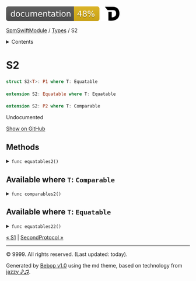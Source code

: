 <!--
Bebop simple MD theme
Copyright 2020 Bebop Authors
Licensed under MIT (https://github.com/johnfairh/Bebop/blob/master/LICENSE)
-->
![48%](../badge.svg)
[![Open in Dash](../img/dash.svg)](dash-feed://https%3A%2F%2Fwww%2Egoogle%2Ecom%2F)


[SpmSwiftModule](../index.md)
 / [Types](../types.md?swift) / S2


<details>
<summary>Contents</summary>


[Types](../types.md?swift)

  * [ABaseClass](../types/abaseclass.md?swift)


  * [ADerivedClass](../types/aderivedclass.md?swift)


  * [AnEnum](../types/anenum.md?swift)


  * [FirstProtocol](../types/firstprotocol1.md?swift)


  * [GenericBase](../types/genericbase.md?swift)


  * [Nop](../types/nop.md?swift)


  * [P1](../types.md?swift#p1)


  * [P2](../types.md?swift#p2)


  * [PropertyWrapperClient](../types/propertywrapperclient.md?swift)


  * [S1](../types/s1.md?swift)


  * S2


  * [SecondProtocol](../types/secondprotocol.md?swift)


  * [SpmSwiftModule](../types/spmswiftmodule.md?swift)

    * [Nested1](../types/spmswiftmodule/nested1.md?swift)

    * [Nested2](../types/spmswiftmodule.md?swift#nested2)


  * [T](../types.md?swift#t2)



[Functions](../functions.md?swift)

  * [deprecatedFunction(callback:)](../functions.md?swift#deprecatedfunctioncallback)


  * [functionA(arg1:_:arg3:)](../functions.md?swift#functionaarg1_arg3)



[Operators](../operators.md?swift)

  * [+(T, T)](../operators.md?swift#t-t)



[Extensions](../extensions.md?swift)

  * [Array](../extensions/array.md?swift)


  * [Collection](../extensions/collection.md?swift)


  * [Dictionary](../extensions.md?swift#dictionary)


  * [String.Element](../extensions/stringelement.md?swift)


  * [StringProtocol](../extensions/stringprotocol.md?swift)





</details>

# S2



``` swift
struct S2<T>: P1 where T: Equatable

extension S2: Equatable where T: Equatable

extension S2: P2 where T: Comparable
```










Undocumented












[Show on GitHub](https://www.bbc.co.uk//Sources/SpmSwiftModule/Protocols.swift#L58-L60)



## Methods









<details>
<summary><code>func equatables2()</code></summary>








Undocumented






#### Declaration

``` swift
func equatables2()
```











[Show on GitHub](https://www.bbc.co.uk//Sources/SpmSwiftModule/Protocols.swift#L59)
</details>



## Available where `T`: `Comparable`









<details>
<summary><code>func comparables2()</code></summary>








Undocumented






#### Declaration

``` swift
func comparables2()
```











[Show on GitHub](https://www.bbc.co.uk//Sources/SpmSwiftModule/Protocols.swift#L63)
</details>



## Available where `T`: `Equatable`









<details>
<summary><code>func equatables22()</code></summary>








Undocumented






#### Declaration

``` swift
func equatables22()
```











[Show on GitHub](https://www.bbc.co.uk//Sources/SpmSwiftModule/Protocols.swift#L67)
</details>





[&laquo; S1](../types/s1.md?swift) | [SecondProtocol &raquo;](../types/secondprotocol.md?swift)


-----
&copy; 9999. All rights reserved. (Last updated: today).


Generated by [Bebop v1.0](https://github.com/johnfairh/Bebop)
using the md theme, based on technology from
[jazzy ♪♫](https://github.com/realm/jazzy).


